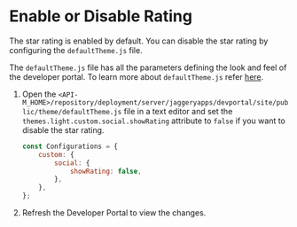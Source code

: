 # Enable or Disable Rating

The star rating is enabled by default. You can disable the star rating by configuring the `defaultTheme.js` file.

The `defaultTheme.js` file has all the parameters defining the look and feel of the developer portal. To learn more about `defaultTheme.js` refer [here]({{base_path}}/develop/customizations/customizing-the-developer-portal/overriding-developer-portal-theme/#global-theming).

1. Open the `<API-M_HOME>/repository/deployment/server/jaggeryapps/devportal/site/public/theme/defaultTheme.js` file in a text editor and set the `themes.light.custom.social.showRating` attribute to `false` if you want to disable the star rating.

    ```js
    const Configurations = {
        custom: {
            social: {
                showRating: false,
            },
        },
    };
    ```
2. Refresh the Developer Portal to view the changes.
